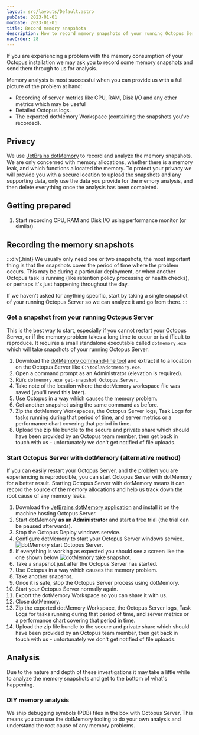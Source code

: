 ```yaml
---
layout: src/layouts/Default.astro
pubDate: 2023-01-01
modDate: 2023-01-01
title: Record memory snapshots
description: How to record memory snapshots of your running Octopus Server so we can solve memory issues.
navOrder: 28
---
```


If you are experiencing a problem with the memory consumption of your Octopus installation we may ask you to record some memory snapshots and send them through to us for analysis.

Memory analysis is most successful when you can provide us with a full picture of the problem at hand:

- Recording of server metrics like CPU, RAM, Disk I/O and any other metrics which may be useful
- Detailed Octopus logs.
- The exported dotMemory Workspace (containing the snapshots you've recorded).

## Privacy

We use [JetBrains dotMemory](https://www.jetbrains.com/dotmemory/) to record and analyze the memory snapshots. We are only concerned with memory allocations, whether there is a memory leak, and which functions allocated the memory. To protect your privacy we will provide you with a secure location to upload the snapshots and any supporting data, only use the data you provide for the memory analysis, and then delete everything once the analysis has been completed.

## Getting prepared

1. Start recording CPU, RAM and Disk I/O using performance monitor (or similar).

## Recording the memory snapshots

:::div{.hint}
We usually only need one or two snapshots, the most important thing is that the snapshots cover the period of time where the problem occurs. This may be during a particular deployment, or when another Octopus task is running (like retention policy processing or health checks), or perhaps it's just happening throughout the day.

If we haven't asked for anything specific, start by taking a single snapshot of your running Octopus Server so we can analyze it and go from there.
:::

### Get a snapshot from your running Octopus Server

This is the best way to start, especially if you cannot restart your Octopus Server, or if the memory problem takes a long time to occur or is difficult to reproduce. It requires a small standalone executable called `dotmemory.exe` which will take snapshots of your running Octopus Server.

1. Download the [dotMemory command-line tool](https://www.jetbrains.com/dotmemory/download/#section=command-line-profiler) and extract it to a location on the Octopus Server like `C:\tools\dotmemory.exe`.
2. Open a command prompt as an Administrator (elevation is required).
3. Run: `dotmemory.exe get-snapshot Octopus.Server`.
4. Take note of the location where the dotMemory workspace file was saved (you'll need this later).
5. Use Octopus in a way which causes the memory problem.
6. Get another snapshot using the same command as before.
7. Zip the dotMemory Workspaces, the Octopus Server logs, Task Logs for tasks running during that period of time, and server metrics or a performance chart covering that period in time.
8. Upload the zip file bundle to the secure and private share which should have been provided by an Octopus team member, then get back in touch with us - unfortunately we don't get notified of file uploads.

### Start Octopus Server with dotMemory (alternative method)

If you can easily restart your Octopus Server, and the problem you are experiencing is reproducible, you can start Octopus Server with dotMemory for a better result. Starting Octopus Server with dotMemory means it can record the source of the memory allocations and help us track down the root cause of any memory leaks.

1. Download the [JetBrains dotMemory application](https://www.jetbrains.com/dotmemory/) and install it on the machine hosting Octopus Server.
2. Start dotMemory **as an Administrator** and start a free trial (the trial can be paused afterwards).
3. Stop the Octopus Deploy windows service.
4. Configure dotMemory to start your Octopus Server windows service.
![dotMemory start Octopus Server](/docs/img/administration/managing-infrastructure/performance/images/record-a-memory-trace-start-windows-service.png).
5. If everything is working as expected you should see a screen like the one shown below
![dotMemory take snapshot](/docs/img/administration/managing-infrastructure/performance/images/record-a-memory-trace-take-snapshot.png).
6. Take a snapshot just after the Octopus Server has started.
7. Use Octopus in a way which causes the memory problem.
8. Take another snapshot.
9. Once it is safe, stop the Octopus Server process using dotMemory.
10. Start your Octopus Server normally again.
11. Export the dotMemory Workspace so you can share it with us.
12. Close dotMemory.
13. Zip the exported dotMemory Workspace, the Octopus Server logs, Task Logs for tasks running during that period of time, and server metrics or a performance chart covering that period in time.
14. Upload the zip file bundle to the secure and private share which should have been provided by an Octopus team member, then get back in touch with us - unfortunately we don't get notified of file uploads.

## Analysis

Due to the nature and depth of these investigations it may take a little while to analyze the memory snapshots and get to the bottom of what's happening.

### DIY memory analysis

We ship debugging symbols (PDB) files in the box with Octopus Server. This means you can use the dotMemory tooling to do your own analysis and understand the root cause of any memory problems.
